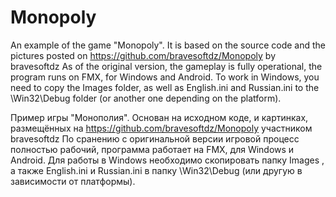 # Monopoly
An example of the game "Monopoly". It is based on the source code and the pictures posted on https://github.com/bravesoftdz/Monopoly by bravesoftdz
As of the original version, the gameplay is fully operational, the program runs on FMX, for Windows and Android.
To work in Windows, you need to copy the Images folder, as well as English.ini and Russian.ini to the \Win32\Debug folder (or another one depending on the platform).

Пример игры "Монополия". Основан на исходном коде, и картинках, размещённых на https://github.com/bravesoftdz/Monopoly участником bravesoftdz
По сранению с оригинальной версии игровой процесс полностью рабочий, программа работает на FMX, для Windows и Android.
Для работы в Windows необходимо скопировать папку Images , a также English.ini и Russian.ini в папку \Win32\Debug (или другую в зависимости от платформы). 
